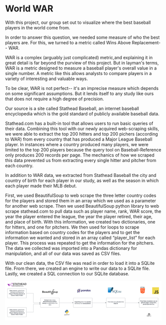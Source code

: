 # World WAR

With this project, our group set out to visualize where the best baseball players in the world come from.

In order to answer this question, we needed some measure of who the best players are. For this, we turned to a metric called Wins Above Replacement-- WAR.

WAR is a complex (arguably just complicated) metric,and explaining it in great detail is far beyond the purview of this project. But in layman's terms, WAR is a metric designed to measure a baseball player's overall value in a single number. A metric like this allows analysts to compare players in a variety of interesting and valuable ways. 

To be clear, WAR is not perfect-- it's an imprecise measure which depends on some significant assumptions. But it lends itself to any study like ours that does not require a high degree of precision.

Our source is a site called Stathead Baseball, an internet baseball encyclopedia which is the gold standard of publicly available baseball data.

Stathead.com has a built-in tool that allows users to run basic queries of their data. Combining this tool with our newly acquired web-scraping skills, we were able to extract the top 200 hitters and top 200 pichers (according to WAR) from every country that has produced a Major League Baseball player. In instances where a country produced many players, we were limited to the top 200 players because the query tool on Baseball-Reference only produces 200 records per page. The mechanics of how we scraped this data prevented us from extracting every single hitter and pitcher from each country.

In addition to WAR data, we extracted from Stathead Baseball the city and country of birth for each player in our study, as well as the season in which each player made their MLB debut. 

First, we used BeautifulSoup to web scrape the three letter country codes for the players and stored them in an array which we used as a parameter for another web scrape. Then we used BeautifulSoup python library to web scrape stathead.com to pull data such as player name, rank, WAR score, the year the player entered the league, the year the player retired, their age, and place of birth. With this information, we created two dictionaries, one for hitters, and one for pitchers. We then used for loops to scrape information based on country codes for the players and to get the information we wanted and stored in an array called “player_list” for each player. This process was repeated to get the information for the pitchers. The data we collected was imported into a Pandas dictionary for manipulation, and all of our data was saved as CSV files. 

With our clean data, the CSV file was read in order to load it into a SQLite file. From there, we created an engine to write our data to a SQLite file. Lastly, we created a SQL connection to our SQLite database. 


![ETL-Project (1)](https://github.com/JMNugent1/war-by-country/blob/main/images/ETL%20Project%203.png)
